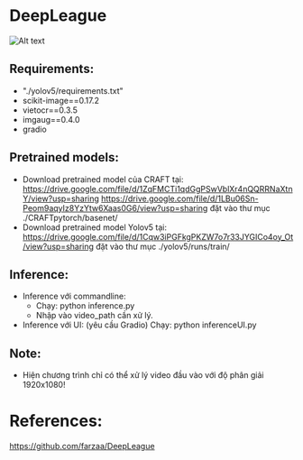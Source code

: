 # DeepLeague
![Alt text](demo.gif)
## Requirements:
 - "./yolov5/requirements.txt"
 - scikit-image==0.17.2
 - vietocr==0.3.5
 - imgaug==0.4.0
 - gradio
## Pretrained models:
- Download pretrained model của CRAFT tại:
  https://drive.google.com/file/d/1ZqFMCTi1qdGgPSwVblXr4nQQRRNaXtnY/view?usp=sharing
  https://drive.google.com/file/d/1LBu06Sn-Peom9aqyIz8YzYtw6Xaas0G6/view?usp=sharing
  đặt vào thư mục ./CRAFTpytorch/basenet/
 - Download pretrained model Yolov5 tại:
  https://drive.google.com/file/d/1Cqw3iPGFkgPKZW7o7r33JYGICo4oy_Ot/view?usp=sharing
  đặt vào thư mục ./yolov5/runs/train/
## Inference:
+ Inference với commandline:
  - Chạy: python inference.py
  - Nhập vào video_path cần xử lý.
 + Inference với UI: (yêu cầu Gradio) Chạy: python inferenceUI.py
## Note:
- Hiện chương trình chỉ có thể xử lý video đầu vào với độ phân giải 1920x1080!
# References:
https://github.com/farzaa/DeepLeague
